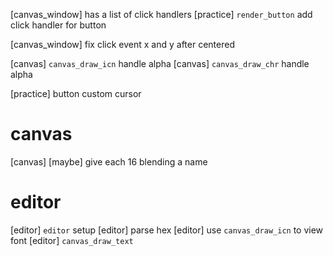 [canvas_window] has a list of click handlers
[practice] `render_button` add click handler for button

[canvas_window] fix click event x and y after centered

[canvas] `canvas_draw_icn` handle alpha
[canvas] `canvas_draw_chr` handle alpha

[practice] button custom cursor

# canvas

[canvas] [maybe] give each 16 blending a name

# editor

[editor] `editor` setup
[editor] parse hex
[editor] use `canvas_draw_icn` to view font
[editor] `canvas_draw_text`
